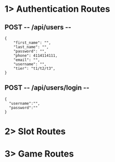 # 1> Authentication Routes

## POST -- /api/users --  

```
{
    "first_name": "",
    "last_name": "",
    "password": "",
    "phone": 4114114111,
    "email": "",
    "username": "",
    "tier": "t1/t2/t3",
}
```

## POST -- /api/users/login --

```
{
  "username":"",
  "password":""
}
```


# 2> Slot Routes

# 3> Game Routes



